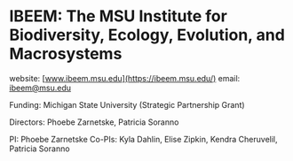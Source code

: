 # IBEEM: The MSU Institute for Biodiversity, Ecology, Evolution, and Macrosystems

website: [www.ibeem.msu.edu](https://ibeem.msu.edu/)
email: ibeem@msu.edu

Funding: Michigan State University (Strategic Partnership Grant)

Directors: Phoebe Zarnetske, Patricia Soranno

PI: Phoebe Zarnetske 
Co-PIs: Kyla Dahlin, Elise Zipkin, Kendra Cheruvelil, Patricia Soranno

